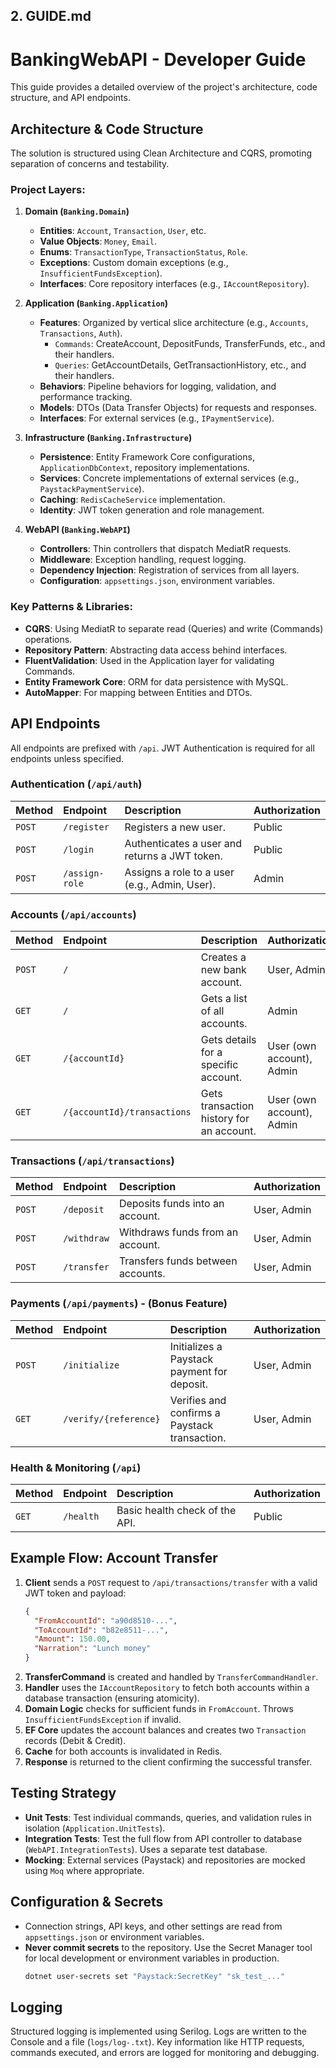 ﻿## 2. GUIDE.md


# BankingWebAPI - Developer Guide

This guide provides a detailed overview of the project's architecture, code structure, and API endpoints.

## Architecture & Code Structure

The solution is structured using Clean Architecture and CQRS, promoting separation of concerns and testability.

### Project Layers:

1.  **Domain (`Banking.Domain`)**
    - **Entities**: `Account`, `Transaction`, `User`, etc.
    - **Value Objects**: `Money`, `Email`.
    - **Enums**: `TransactionType`, `TransactionStatus`, `Role`.
    - **Exceptions**: Custom domain exceptions (e.g., `InsufficientFundsException`).
    - **Interfaces**: Core repository interfaces (e.g., `IAccountRepository`).

2.  **Application (`Banking.Application`)**
    - **Features**: Organized by vertical slice architecture (e.g., `Accounts`, `Transactions`, `Auth`).
        - `Commands`: CreateAccount, DepositFunds, TransferFunds, etc., and their handlers.
        - `Queries`: GetAccountDetails, GetTransactionHistory, etc., and their handlers.
    - **Behaviors**: Pipeline behaviors for logging, validation, and performance tracking.
    - **Models**: DTOs (Data Transfer Objects) for requests and responses.
    - **Interfaces**: For external services (e.g., `IPaymentService`).

3.  **Infrastructure (`Banking.Infrastructure`)**
    - **Persistence**: Entity Framework Core configurations, `ApplicationDbContext`, repository implementations.
    - **Services**: Concrete implementations of external services (e.g., `PaystackPaymentService`).
    - **Caching**: `RedisCacheService` implementation.
    - **Identity**: JWT token generation and role management.

4.  **WebAPI (`Banking.WebAPI`)**
    - **Controllers**: Thin controllers that dispatch MediatR requests.
    - **Middleware**: Exception handling, request logging.
    - **Dependency Injection**: Registration of services from all layers.
    - **Configuration**: `appsettings.json`, environment variables.

### Key Patterns & Libraries:

- **CQRS**: Using MediatR to separate read (Queries) and write (Commands) operations.
- **Repository Pattern**: Abstracting data access behind interfaces.
- **FluentValidation**: Used in the Application layer for validating Commands.
- **Entity Framework Core**: ORM for data persistence with MySQL.
- **AutoMapper**: For mapping between Entities and DTOs.

## API Endpoints

All endpoints are prefixed with `/api`. JWT Authentication is required for all endpoints unless specified.

### Authentication (`/api/auth`)

| Method | Endpoint       | Description | Authorization |
| :----- | :------------- | :-------------------------------- | :-------------------------- |
| `POST` | `/register`    | Registers a new user.             | Public                      |
| `POST` | `/login`       | Authenticates a user and returns a JWT token. | Public |
| `POST` | `/assign-role` | Assigns a role to a user (e.g., Admin, User). | Admin |

### Accounts (`/api/accounts`)

| Method | Endpoint       | Description | Authorization |
| :----- | :------------- | :-------------------------------- | :-------------------------- |
| `POST` | `/`            | Creates a new bank account.       | User, Admin                 |
| `GET`  | `/`            | Gets a list of all accounts.      | Admin                       |
| `GET`  | `/{accountId}` | Gets details for a specific account. | User (own account), Admin |
| `GET`  | `/{accountId}/transactions` | Gets transaction history for an account. | User (own account), Admin |

### Transactions (`/api/transactions`)

| Method | Endpoint       | Description | Authorization |
| :----- | :------------- | :-------------------------------- | :-------------------------- |
| `POST` | `/deposit`     | Deposits funds into an account.   | User, Admin                 |
| `POST` | `/withdraw`    | Withdraws funds from an account.  | User, Admin                 |
| `POST` | `/transfer`    | Transfers funds between accounts. | User, Admin                 |

### Payments (`/api/payments`) - (Bonus Feature)

| Method | Endpoint            | Description | Authorization |
| :----- | :------------------ | :-------------------------------- | :-------------------------- |
| `POST` | `/initialize`       | Initializes a Paystack payment for deposit. | User, Admin |
| `GET`  | `/verify/{reference}`| Verifies and confirms a Paystack transaction. | User, Admin |

### Health & Monitoring (`/api`)

| Method | Endpoint       | Description | Authorization |
| :----- | :------------- | :-------------------------------- | :-------------------------- |
| `GET`  | `/health`      | Basic health check of the API.    | Public                      |

## Example Flow: Account Transfer

1.  **Client** sends a `POST` request to `/api/transactions/transfer` with a valid JWT token and payload:
    ```json
    {
      "FromAccountId": "a90d8510-...",
      "ToAccountId": "b82e8511-...",
      "Amount": 150.00,
      "Narration": "Lunch money"
    }
    ```
2.  **TransferCommand** is created and handled by `TransferCommandHandler`.
3.  **Handler** uses the `IAccountRepository` to fetch both accounts within a database transaction (ensuring atomicity).
4.  **Domain Logic** checks for sufficient funds in `FromAccount`. Throws `InsufficientFundsException` if invalid.
5.  **EF Core** updates the account balances and creates two `Transaction` records (Debit & Credit).
6.  **Cache** for both accounts is invalidated in Redis.
7.  **Response** is returned to the client confirming the successful transfer.

## Testing Strategy

- **Unit Tests**: Test individual commands, queries, and validation rules in isolation (`Application.UnitTests`).
- **Integration Tests**: Test the full flow from API controller to database (`WebAPI.IntegrationTests`). Uses a separate test database.
- **Mocking**: External services (Paystack) and repositories are mocked using `Moq` where appropriate.

## Configuration & Secrets

- Connection strings, API keys, and other settings are read from `appsettings.json` or environment variables.
- **Never commit secrets** to the repository. Use the Secret Manager tool for local development or environment variables in production.
    ```bash
    dotnet user-secrets set "Paystack:SecretKey" "sk_test_..."
    ```

## Logging

Structured logging is implemented using Serilog. Logs are written to the Console and a file (`logs/log-.txt`). Key information like HTTP requests, commands executed, and errors are logged for monitoring and debugging.